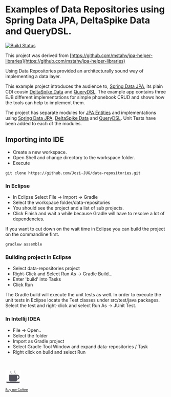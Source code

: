 # Examples of Data Repositories using Spring Data JPA, DeltaSpike Data and QueryDSL.

[![Build Status](https://travis-ci.org/corneil/data-repositories.png?branch=master)](https://travis-ci.org/corneil/data-repositories)

This project was derived from [https://github.com/mstahv/jpa-helper-libraries](https://github.com/mstahv/jpa-helper-libraries)

Using Data Repositories provided an architecturally sound way of implementing a data layer.

This example project introduces the audience to, [Spring Data JPA](http://projects.spring.io/spring-data-jpa), its plain CDI cousin [DeltaSpike Data](https://deltaspike.apache.org/documentation/data.html) and [QueryDSL](http://www.querydsl.com). 
The example app contains three EJB different implementations for simple phonebook CRUD and shows how the tools can help to implement them.

The project has separate modules for [JPA Entities](data-entities) and implementations using [Spring Data JPA](spring-data), [DeltaSpike Data](delta-spike-data) and [QueryDSL](querydsl-data).
Unit Tests have been added to each of the modules.

## Importing into IDE
* Create a new workspace.
* Open Shell and change directory to the workspace folder.
* Execute
```
git clone https://github.com/Jozi-JUG/data-repositories.git
```
### In Eclipse
* In Eclipse Select File -> Import -> Gradle
* Select the workspace folder/data-repositories
* You should see the project and a list of sub projects.
* Click Finish and wait a while because Gradle will have to resolve a lot of dependencies.

If you want to cut down on the wait time in Eclipse you can build the project on the commandline first.  
```
gradlew assemble
```
### Building project in Eclipse
* Select data-repositories project
* Right-Click and Select Run As -> Gradle Build...
* Enter 'build' into Tasks
* Click Run

The Gradle build will execute the unit tests as well.
In order to execute the unit tests in Eclipse locate the Test classes under src/test/java packages.  
Select the test and right-click and select Run As -> JUnit Test.

### In Intellij IDEA
* File -> Open..
* Select the folder
* Import as Gradle project
* Select Gradle Tool Window and expand data-repositories / Task 
* Right click on build and select Run

[<br/><br/><img width="48px" height="48px" src="https://raw.githubusercontent.com/corneil/spring-data-rest-angular-demo/master/buy-me-coffee.png"><img><br/><span style="font-size: x-small">Buy me Coffee</span>](https://www.paypal.com/paypalme/CorneilduPlessis)
